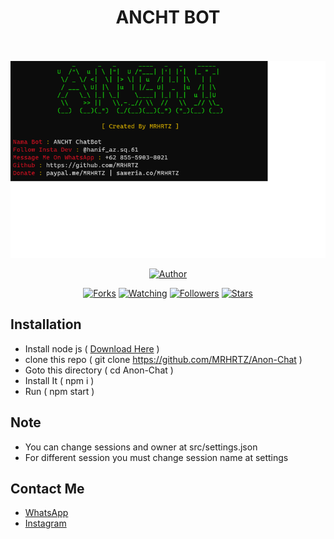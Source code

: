 <center>
<h1>ANCHT BOT</h1>
<br><br>
<img src="./src/media/screenshot/ss.png">
<p align="center">
<a href="https://github.com/MRHRTZ"><img title="Author" src="https://img.shields.io/badge/Author-MRHRTZ-red.svg?style=for-the-badge&logo=github"></a>
</p>
<p align="center">
<a href="https://github.com/MRHRTZ/Anon-Chat/network/members"><img title="Forks" src="https://img.shields.io/github/forks/MRHRTZ/Anon-Chat?color=red&style=flat-square"></a>
<a href="https://github.com/MRHRTZ/Anon-Chat/watchers"><img title="Watching" src="https://img.shields.io/github/watchers/MRHRTZ/Anon-Chat?label=Watchers&color=blue&style=flat-square"></a>
<a href="https://github.com/MRHRTZ/Anon-Chat"><img title="Followers" src="https://img.shields.io/github/followers/MRHRTZ?color=blue&style=flat-square"></a>
<a href="https://github.com/MRHRTZ/Anon-Chat/stargazers/"><img title="Stars" src="https://img.shields.io/github/stars/MRHRTZ/Anon-Chat?color=red&style=flat-square"></a>
</center>

## Installation
- Install node js ( <a href="https://nodejs.org/en/download/">Download Here</a> )
- clone this repo ( git clone https://github.com/MRHRTZ/Anon-Chat )
- Goto this directory ( cd Anon-Chat )
- Install It ( npm i )
- Run ( npm start )

## Note
- You can change sessions and owner at src/settings.json
- For different session you must change session name at settings 

## Contact Me
- <a href="https://wa.me/6285559038021">WhatsApp</a>
- <a href="https://www.instagram.com/hanif_az.sq.61">Instagram</a>